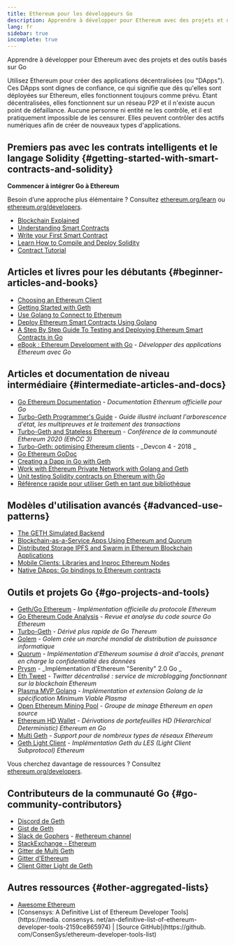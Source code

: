 ```yaml
---
title: Ethereum pour les développeurs Go
description: Apprendre à développer pour Ethereum avec des projets et des outils basés sur Go
lang: fr
sidebar: true
incomplete: true
---
```


<div class="featured">Apprendre à développer pour Ethereum avec des projets et des outils basés sur Go</div>

Utilisez Ethereum pour créer des applications décentralisées (ou "DApps"). Ces DApps sont dignes de confiance, ce qui signifie que dès qu'elles sont déployées sur Ethereum, elles fonctionnent toujours comme prévu. Étant décentralisées, elles fonctionnent sur un réseau P2P et il n'existe aucun point de défaillance. Aucune personne ni entité ne les contrôle, et il est pratiquement impossible de les censurer. Elles peuvent contrôler des actifs numériques afin de créer de nouveaux types d'applications.

## Premiers pas avec les contrats intelligents et le langage Solidity {#getting-started-with-smart-contracts-and-solidity}

**Commencer à intégrer Go à Ethereum**

Besoin d’une approche plus élémentaire ? Consultez [ethereum.org/learn](/learn/) ou [ethereum.org/developers](/developers/).

- [Blockchain Explained](https://kauri.io/article/d55684513211466da7f8cc03987607d5/blockchain-explained)
- [Understanding Smart Contracts](https://kauri.io/article/e4f66c6079e74a4a9b532148d3158188/ethereum-101-part-5-the-smart-contract)
- [Write your First Smart Contract](https://kauri.io/article/124b7db1d0cf4f47b414f8b13c9d66e2/remix-ide-your-first-smart-contract)
- [Learn How to Compile and Deploy Solidity](https://kauri.io/article/973c5f54c4434bb1b0160cff8c695369/understanding-smart-contract-compilation-and-deployment)
- [Contract Tutorial](https://github.com/ethereum/go-ethereum/wiki/Contract-Tutorial)

## Articles et livres pour les débutants {#beginner-articles-and-books}

- [Choosing an Ethereum Client](https://www.trufflesuite.com/docs/truffle/reference/choosing-an-ethereum-client)
- [Getting Started with Geth](https://medium.com/@tzhenghao/getting-started-with-geth-c1a30b8d6458)
- [Use Golang to Connect to Ethereum](https://www.youtube.com/watch?v=-7uChuO_VzM)
- [Deploy Ethereum Smart Contracts Using Golang](https://www.youtube.com/watch?v=pytGqQmDslE)
- [A Step By Step Guide To Testing and Deploying Ethereum Smart Contracts in Go](https://hackernoon.com/a-step-by-step-guide-to-testing-and-deploying-ethereum-smart-contracts-in-go-9fc34b178d78)
- [eBook&nbsp;: Ethereum Development with Go](https://goethereumbook.org/) - _Développer des applications Ethereum avec Go_

## Articles et documentation de niveau intermédiaire {#intermediate-articles-and-docs}

- [Go Ethereum Documentation](https://geth.ethereum.org/docs/) - _Documentation Ethereum officielle pour Go_
- [Turbo-Geth Programmer's Guide](https://github.com/ledgerwatch/turbo-geth/blob/master/docs/programmers_guide/guide.md) - _Guide illustré incluant l'arborescence d'état, les multipreuves et le traitement des transactions_
- [Turbo-Geth and Stateless Ethereum](https://youtu.be/3-Mn7OckSus?t=394) - _Conférence de la communauté Ethereum 2020 (EthCC 3)_
- [Turbo-Geth: optimising Ethereum clients](https://www.youtube.com/watch?v=CSpc1vZQW2Q) - _Devcon 4 - 2018 _
- [Go Ethereum GoDoc](https://godoc.org/github.com/ethereum/go-ethereum)
- [Creating a Dapp in Go with Geth](https://kauri.io/article/60a36c1b17d645939f63415218dc24f9/creating-a-dapp-in-go-with-geth)
- [Work with Ethereum Private Network with Golang and Geth](https://myhsts.org/tutorial-learn-how-to-work-with-ethereum-private-network-with-golang-with-geth.php)
- [Unit testing Solidity contracts on Ethereum with Go](https://medium.com/coinmonks/unit-testing-solidity-contracts-on-ethereum-with-go-3cc924091281)
- [Référence rapide pour utiliser Geth en tant que bibliothèque](https://medium.com/coinmonks/web3-go-part-1-31c68c68e20e)

## Modèles d'utilisation avancés {#advanced-use-patterns}

- [The GETH Simulated Backend](https://kauri.io/article/6285c9692883411aa041b6b970405a17/v1/the-geth-simulated-backend)
- [Blockchain-as-a-Service Apps Using Ethereum and Quorum](https://blockchain.dcwebmakers.com/blockchain-as-a-service-apps-using-ethereum-and-quorum.html)
- [Distributed Storage IPFS and Swarm in Ethereum Blockchain Applications](https://blockchain.dcwebmakers.com/work-with-distributed-storage-ipfs-and-swarm-in-ethereum.html)
- [Mobile Clients: Libraries and Inproc Ethereum Nodes](https://github.com/ethereum/go-ethereum/wiki/Mobile-Clients:-Libraries-and-Inproc-Ethereum-Nodes)
- [Native DApps: Go bindings to Ethereum contracts](https://github.com/ethereum/go-ethereum/wiki/Native-DApps:-Go-bindings-to-Ethereum-contracts)

## Outils et projets Go {#go-projects-and-tools}

- [Geth/Go Ethereum](https://github.com/ethereum/go-ethereum) - _Implémentation officielle du protocole Ethereum_
- [Go Ethereum Code Analysis](https://github.com/ZtesoftCS/go-ethereum-code-analysis) - _Revue et analyse du code source Go Ethereum_
- [Turbo-Geth](https://github.com/ledgerwatch/turbo-geth) - _Dérivé plus rapide de Go Thereum_
- [Golem](https://github.com/golemfactory/golem) - _Golem crée un marché mondial de distribution de puissance informatique_
- [Quorum](https://github.com/jpmorganchase/quorum) - _Implémentation d'Ethereum soumise à droit d'accès, prenant en charge la confidentialité des données_
- [Prysm](https://github.com/prysmaticlabs/prysm) - _Implémentation d'Ethereum "Serenity" 2.0 Go _
- [Eth Tweet](https://github.com/yep/eth-tweet) - _Twitter décentralisé&nbsp;: service de microblogging fonctionnant sur la blockchain Ethereum_
- [Plasma MVP Golang](https://github.com/kyokan/plasma) - _Implémentation et extension Golang de la spécification Minimum Viable Plasma_
- [Open Ethereum Mining Pool](https://github.com/sammy007/open-ethereum-pool) - _Groupe de minage Ethereum en open source_
- [Ethereum HD Wallet](https://github.com/miguelmota/go-ethereum-hdwallet) - _Dérivations de portefeuilles HD (Hierarchical Deterministic) Ethereum en Go_
- [Multi Geth](https://github.com/multi-geth/multi-geth) - _Support pour de nombreux types de réseaux Ethereum_
- [Geth Light Client](https://github.com/zsfelfoldi/go-ethereum/wiki/Geth-Light-Client) - _Implémentation Geth du LES (Light Client Subprotocol) Ethereum_

Vous cherchez davantage de ressources ? Consultez [ethereum.org/developers](/developers/).

## Contributeurs de la communauté Go {#go-community-contributors}

- [Discord de Geth](https://discordapp.com/invite/nthXNEv)
- [Gist de Geth](https://gitter.im/ethereum/go-ethereum)
- [Slack de Gophers](https://invite.slack.golangbridge.org/) - [#ethereum channel](https://gophers.slack.com/messages/C9HP1S9V2)
- [StackExchange - Ethereum](https://ethereum.stackexchange.com/)
- [Gitter de Multi Geth](https://gitter.im/ethoxy/multi-geth)
- [Gitter d'Ethereum](https://gitter.im/ethereum/home)
- [Client Gitter Light de Geth](https://gitter.im/ethereum/light-client)

## Autres ressources {#other-aggregated-lists}

- [Awesome Ethereum](https://github.com/btomashvili/awesome-ethereum)
- [Consensys: A Definitive List of Ethereum Developer Tools](https://media. consensys. net/an-definitive-list-of-ethereum-developer-tools-2159ce865974) | [Source GitHub](https://github. com/ConsenSys/ethereum-developer-tools-list)
